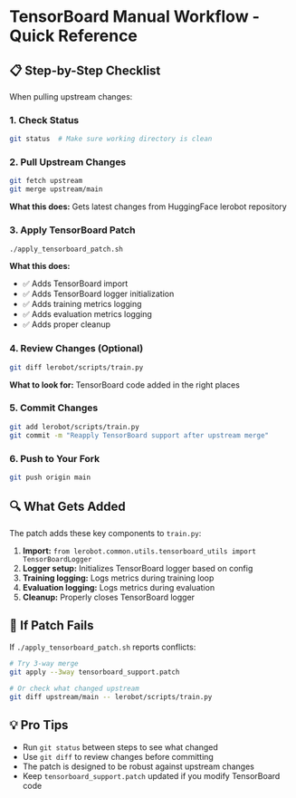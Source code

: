 # TensorBoard Manual Workflow - Quick Reference

## 📋 Step-by-Step Checklist

When pulling upstream changes:

### 1. Check Status
```bash
git status  # Make sure working directory is clean
```

### 2. Pull Upstream Changes
```bash
git fetch upstream
git merge upstream/main
```
**What this does:** Gets latest changes from HuggingFace lerobot repository

### 3. Apply TensorBoard Patch
```bash
./apply_tensorboard_patch.sh
```
**What this does:** 
- ✅ Adds TensorBoard import
- ✅ Adds TensorBoard logger initialization  
- ✅ Adds training metrics logging
- ✅ Adds evaluation metrics logging
- ✅ Adds proper cleanup

### 4. Review Changes (Optional)
```bash
git diff lerobot/scripts/train.py
```
**What to look for:** TensorBoard code added in the right places

### 5. Commit Changes
```bash
git add lerobot/scripts/train.py
git commit -m "Reapply TensorBoard support after upstream merge"
```

### 6. Push to Your Fork
```bash
git push origin main
```

## 🔍 What Gets Added

The patch adds these key components to `train.py`:

1. **Import:** `from lerobot.common.utils.tensorboard_utils import TensorBoardLogger`
2. **Logger setup:** Initializes TensorBoard logger based on config
3. **Training logging:** Logs metrics during training loop
4. **Evaluation logging:** Logs metrics during evaluation
5. **Cleanup:** Properly closes TensorBoard logger

## 🚨 If Patch Fails

If `./apply_tensorboard_patch.sh` reports conflicts:

```bash
# Try 3-way merge
git apply --3way tensorboard_support.patch

# Or check what changed upstream
git diff upstream/main -- lerobot/scripts/train.py
```

## 💡 Pro Tips

- Run `git status` between steps to see what changed
- Use `git diff` to review changes before committing
- The patch is designed to be robust against upstream changes
- Keep `tensorboard_support.patch` updated if you modify TensorBoard code 